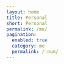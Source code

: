 ```yaml
---
layout: home
title: Personal
short: Personal
permalink: /me/
pagination: 
  enabled: true
  category: me
  permalink: /:num/
---
```

